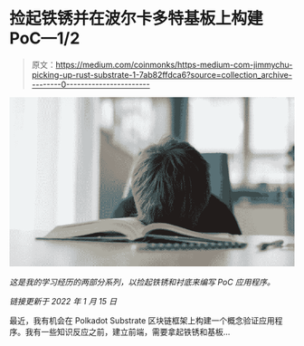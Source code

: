 # 捡起铁锈并在波尔卡多特基板上构建 PoC—1/2

> 原文：<https://medium.com/coinmonks/https-medium-com-jimmychu-picking-up-rust-substrate-1-7ab82ffdca6?source=collection_archive---------0----------------------->

![](img/ad6dbaa0d04fb79d8eb5d1b606142c74.png)

*这是我的学习经历的两部分系列，以捡起铁锈和衬底来编写 PoC 应用程序。*

*链接更新于 2022 年 1 月 15 日*

最近，我有机会在 Polkadot Substrate 区块链框架上构建一个概念验证应用程序。我有一些知识反应之前，建立前端，需要拿起铁锈和基板…